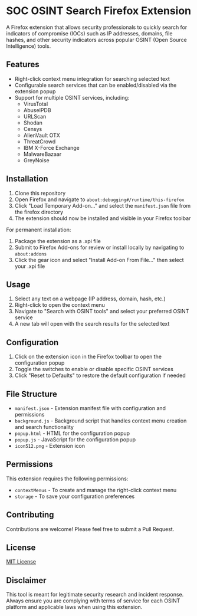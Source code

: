 # SOC OSINT Search Firefox Extension

A Firefox extension that allows security professionals to quickly search for indicators of compromise (IOCs) such as IP addresses, domains, file hashes, and other security indicators across popular OSINT (Open Source Intelligence) tools.

## Features

- Right-click context menu integration for searching selected text
- Configurable search services that can be enabled/disabled via the extension popup
- Support for multiple OSINT services, including:
  - VirusTotal
  - AbuseIPDB
  - URLScan
  - Shodan
  - Censys
  - AlienVault OTX
  - ThreatCrowd
  - IBM X-Force Exchange
  - MalwareBazaar
  - GreyNoise

## Installation

1. Clone this repository
2. Open Firefox and navigate to `about:debugging#/runtime/this-firefox`
3. Click "Load Temporary Add-on..." and select the `manifest.json` file from the firefox directory
4. The extension should now be installed and visible in your Firefox toolbar

For permanent installation:
1. Package the extension as a .xpi file
2. Submit to Firefox Add-ons for review or install locally by navigating to `about:addons`
3. Click the gear icon and select "Install Add-on From File..." then select your .xpi file

## Usage

1. Select any text on a webpage (IP address, domain, hash, etc.)
2. Right-click to open the context menu
3. Navigate to "Search with OSINT tools" and select your preferred OSINT service
4. A new tab will open with the search results for the selected text

## Configuration

1. Click on the extension icon in the Firefox toolbar to open the configuration popup
2. Toggle the switches to enable or disable specific OSINT services
3. Click "Reset to Defaults" to restore the default configuration if needed

## File Structure

- `manifest.json` - Extension manifest file with configuration and permissions
- `background.js` - Background script that handles context menu creation and search functionality
- `popup.html` - HTML for the configuration popup
- `popup.js` - JavaScript for the configuration popup
- `icon512.png` - Extension icon

## Permissions

This extension requires the following permissions:
- `contextMenus` - To create and manage the right-click context menu
- `storage` - To save your configuration preferences

## Contributing

Contributions are welcome! Please feel free to submit a Pull Request.

## License

[MIT License](../LICENSE)

## Disclaimer

This tool is meant for legitimate security research and incident response. Always ensure you are complying with terms of service for each OSINT platform and applicable laws when using this extension.